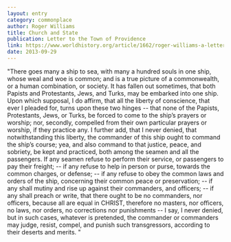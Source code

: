 ```yaml
---
layout: entry
category: commonplace
author: Roger Williams
title: Church and State
publication: Letter to the Town of Providence
link: https://www.worldhistory.org/article/1662/roger-williams-a-letter-to-the-town-of-providence/
date: 2013-09-29
---
```


"There goes many a ship to sea, with many a hundred souls in one ship, whose weal and woe is common; and is a true picture of a commonwealth, or a human combination, or society. It has fallen out sometimes, that both Papists and Protestants, Jews, and Turks, may be embarked into one ship. Upon which supposal, I do affirm, that all the liberty of conscience, that ever I pleaded for, turns upon these two hinges -- that none of the Papists, Protestants, Jews, or Turks, be forced to come to the ship’s prayers or worship; nor, secondly, compelled from their own particular prayers or worship, if they practice any. I further add, that I never denied, that notwithstanding this liberty, the commander of this ship ought to command the ship’s course; yea, and also command to that justice, peace, and sobriety, be kept and practiced, both among the seamen and all the passengers. If any seamen refuse to perform their service, or passengers to pay their freight; -- if any refuse to help in person or purse, towards the common charges, or defense; -- if any refuse to obey the common laws and orders of the ship, concerning their common peace or preservation; -- if any shall mutiny and rise up against their commanders, and officers; -- if any shall preach or write, that there ought to be no commanders, nor officers, because all are equal in CHRIST, therefore no masters, nor officers, no laws, nor orders, no corrections nor punishments -- I say, I never denied, but in such cases, whatever is pretended, the commander or commanders may judge, resist, compel, and punish such transgressors, according to their deserts and merits. "﻿
 
